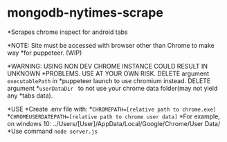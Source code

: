 # mongodb-nytimes-scrape

*Scrapes chrome inspect for android tabs

*NOTE: Site must be accessed with browser other than Chrome to make way *for puppeteer. (WIP)

*WARNING: USING NON DEV CHROME INSTANCE COULD RESULT IN UNKNOWN *PROBLEMS. USE AT YOUR OWN RISK. DELETE argument `executablePath` in *puppeteer launch to use chromium instead. DELETE argument *`userDataDir ` to not use your chrome data folder(may not yield any *tabs data). 

*USE
*Create .env file with:
*`CHROMEPATH=[relative path to chrome.exe]`
*`CHROMEUSERDATEPATH=[relative path to chrome user data]` 
*For example, on windows 10: ../Users/[User]/AppData/Local/Google/Chrome/User Data/
*Use command `node server.js`

